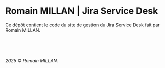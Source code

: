 # Romain MILLAN | Jira Service Desk
Ce dépôt contient le code du site de gestion du Jira Service Desk fait par Romain MILLAN.

<br>
<br>
<br>

_2025 © Romain MILLAN._
